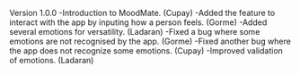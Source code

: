 Version 1.0.0
-Introduction to MoodMate. (Cupay)
-Added the feature to interact with the app by inputing how a person feels. (Gorme)
-Added several emotions for versatility. (Ladaran)
-Fixed a bug where some emotions are not recognised by the app. (Gorme)
-Fixed another bug where the app does not recognize some emotions. (Cupay)
-Improved validation of emotions. (Ladaran)
